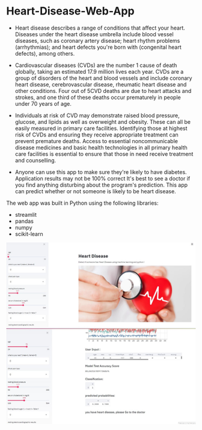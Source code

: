 # Heart-Disease-Web-App

* Heart disease describes a range of conditions that affect your heart. Diseases under the heart disease umbrella include blood vessel diseases, such as coronary artery disease; heart rhythm problems (arrhythmias); and heart defects you're born with (congenital heart defects), among others.

* Cardiovascular diseases (CVDs) are the number 1 cause of death globally, taking an estimated 17.9 million lives each year. CVDs are a group of disorders of the heart and blood vessels and include coronary heart disease, cerebrovascular disease, rheumatic heart disease and other conditions. Four out of 5CVD deaths are due to heart attacks and strokes, and one third of these deaths occur prematurely in people under 70 years of age.

* Individuals at risk of CVD may demonstrate raised blood pressure, glucose, and lipids as well as overweight and obesity. These can all be easily measured in primary care facilities. Identifying those at highest risk of CVDs and ensuring they receive appropriate treatment can prevent premature deaths. Access to essential noncommunicable disease medicines and basic health technologies in all primary health care facilities is essential to ensure that those in need receive treatment and counselling.

* Anyone can use this app to make sure they're likely to have diabetes. 
Application results may not be 100% correct
 It's best to see a doctor if you find anything disturbing about the program's prediction. 
This app can predict whether or not someone is likely to be heart disease. 

The web app was built in Python using the following libraries:
* streamlit
* pandas
* numpy
* scikit-learn

![alt text](https://github.com/Kareem-negm/Heart-Disease-Web-App/blob/main/SharedScreenshot.jpg)
![alt text](https://github.com/Kareem-negm/Heart-Disease-Web-App/blob/main/gh.jpg)
